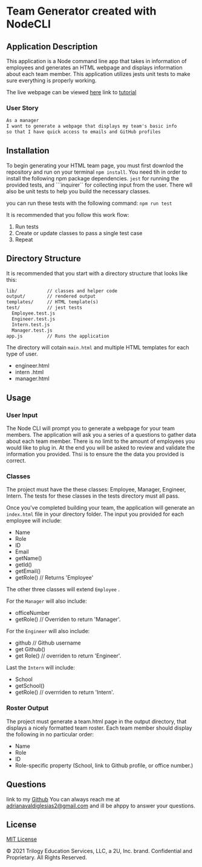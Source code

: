 # Team Generator created with NodeCLI
## Application Description
This application is a Node command line app that takes in information of employees and generates an HTML webpage and displays information about each team member. This application utilizes jests unit tests to make sure everything is properly working. 

The live webpage can be viewed [here](http://127.0.0.1:5500/src/output/team.html)
link to [tutorial](https://youtu.be/QGNbV9NWbaU)


### User Story

```md
As a manager
I want to generate a webpage that displays my team's basic info
so that I have quick access to emails and GitHub profiles
```
## Installation

To begin generating your HTML team page, you must first downlod the repository and run on your terminal ```npm install```. You need tih in order to install the following npm package dependencies.
```jest``` for running the provided tests, and ```inquirer`` for collecting input from the user. There wll also be unit tests to help you build the necessary classes. 

you can run these tests with the following command: ```npm run test```

It is recommended that you follow this work flow:

1. Run tests
2. Create or update classes to pass a single test case
3. Repeat

## Directory Structure

It is recommended that you start with a directory structure that looks like this:

```md
lib/           // classes and helper code
output/        // rendered output
templates/     // HTML template(s)
test/          // jest tests
  Employee.test.js
  Engineer.test.js
  Intern.test.js
  Manager.test.js
app.js         // Runs the application
```
The directory will cotain ```main.html``` and multiple HTML templates for each type of user. 

* engineer.html
* intern .html
* manager.html
## Usage
### User Input

The Node CLI will prompt you to generate a webpage for your team members. The application will ask you a series of a questions to gather data about each team member. There is no limit to the amount of employees you would like to plug in. At the end you will be asked to review and validate the information you provided. Thsi is to ensure the the data you provided is correct.  


### Classes
 The project must have the these classes: Employee, Manager, Engineer,
Intern. The tests for these classes in the tests directory must all pass.

Once you've completed building your team, the application will generate an ```index.html``` file in your directory folder. The input you provided for each employee will include:

* Name
* Role
* ID
* Email
* getName()
* getId()
* getEmail()
* getRole() // Returns 'Employee'

The other three classes will extend ```Employee``` .

For the ```Manager``` will also include:

* officeNumber
* getRole() // Overriden to return 'Manager'.

For the ```Engineer``` will also include:

* github // Github username
* get Github()
* get Role() // overriden to return 'Engineer'.

Last the ```Intern``` will include:

* School 
* getSchool()
* getRole() // overrriden to return 'Intern'.

### Roster Output

The project must generate a team.html page in the output directory, that displays a nicely formatted team roster. Each team member should display the following in no particular order:

* Name 
* Role
* ID
* Role-specific property (School, link to Github profile, or office number.)

## Questions

link to my [Github](https://github.com/adrianavv1)
You can always reach me at adrianavaldiglesias2@gmail.com and ill be ahppy to answer your questions. 

## License 

[MIT License](https://www.mit.edu/~amini/LICENSE.md)

© 2021 Trilogy Education Services, LLC, a 2U, Inc. brand. Confidential and Proprietary. All Rights Reserved.










 